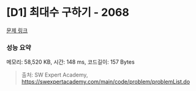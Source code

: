 # [D1] 최대수 구하기 - 2068 

[문제 링크](https://swexpertacademy.com/main/code/problem/problemDetail.do?contestProbId=AV5QQhbqA4QDFAUq) 

### 성능 요약

메모리: 58,520 KB, 시간: 148 ms, 코드길이: 157 Bytes



> 출처: SW Expert Academy, https://swexpertacademy.com/main/code/problem/problemList.do